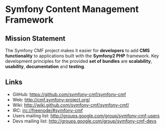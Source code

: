 Symfony Content Management Framework
====================================

Mission Statement
-----------------

The Symfony CMF project makes it easier for **developers** to add **CMS functionality** to applications built with the **Symfony2 PHP** framework. Key development principles for the provided **set of bundles** are **scalability**, **usability**, **documentation** and **testing**.

Links
-----

- GitHub: <https://github.com/symfony-cmf/symfony-cmf>
- Web: <http://cmf.symfony-project.org/>
- Wiki: <http://wiki.github.com/symfony-cmf/symfony-cmf/>
- IRC: <irc://freenode/#symfony-cmf>
- Users mailing list: <http://groups.google.com/group/symfony-cmf-users>
- Devs mailing list: <http://groups.google.com/group/symfony-cmf-devs>

